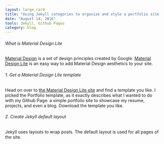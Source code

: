 ```yaml
---
layout: large_card
title: "Using Jekyll categories to organize and style a portfolio site and blog"
date: "August 14, 2016"
tools: Jekyll, Github Pages
category: blog
---
```


<p>

</p>

<h6>What is Material Design Lite</h6>
<a href="https://material.google.com/">Material Design</a> is a set of design principles created by Google. 
<a href="https://getmdl.io/index.html">Material Design Lite</a> is an easy way to add Material Design aesthetics to your site. 

<h6>1. Get a Material Design Lite template</h6>
<p>
Head on over to <a href="https://getmdl.io/templates/index.html">the Material Design Lite site</a> and find a template you like. 
I picked the Portfolio template, as it exactly describes what I wanted to do with my Github Page: a simple portfolio site to showcase
my resume, projects, and even a blog. Download the template you like.
</p>

<h6>2. Create Jekyll default layout</h6>
<p>
Jekyll uses layouts to wrap posts. The default layout is used for all pages of the site. 